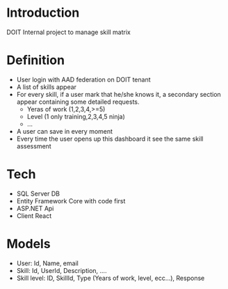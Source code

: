 # Introduction

DOIT Internal project to manage skill matrix

# Definition

- User login with AAD federation on DOIT tenant
- A list of skills appear
- For every skill, if a user mark that he/she knows it, a secondary section appear containing some detailed requests.
    - Yeras of work (1,2,3,4,>=5)
    - Level (1 only training,2,3,4,5 ninja)
    - ...
- A user can save in every moment
- Every time the user opens up this dashboard it see the same skill assessment

# Tech

- SQL Server DB
- Entity Framework Core with code first
- ASP.NET Api
- Client React

# Models

- User: Id, Name, email
- Skill: Id, UserId, Description, ....
- Skill level: ID, SkillId, Type (Years of work, level, ecc...), Response